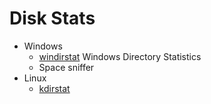 Disk Stats
==========

* Windows
    * [windirstat](https://windirstat.net/) Windows Directory Statistics 
    * Space sniffer
* Linux
    * [kdirstat](https://kdirstat.sourceforge.net/)